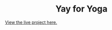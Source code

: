 <h1 align="center">Yay for Yoga</h1>

[View the live project here.](https://8000-copper-roundworm-4ej2xf9m.ws-eu16.gitpod.io/index.html)

